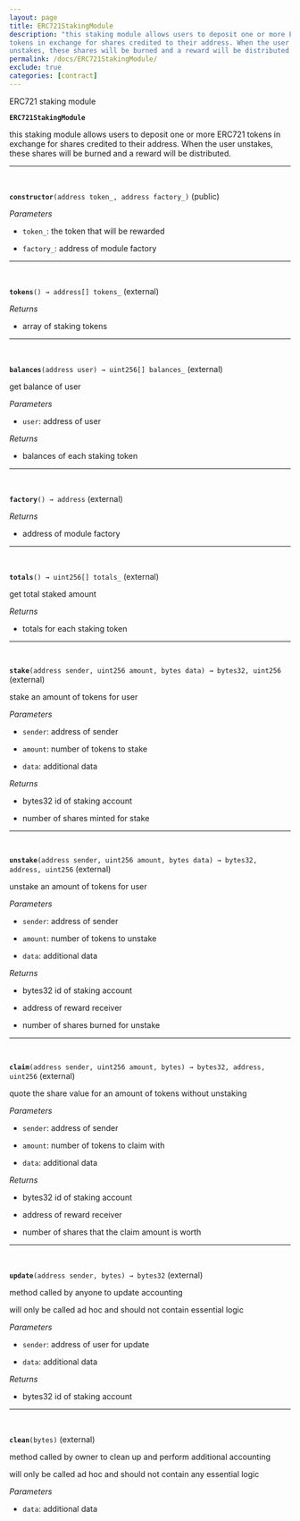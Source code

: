 ```yaml
---
layout: page
title: ERC721StakingModule
description: "this staking module allows users to deposit one or more ERC721
tokens in exchange for shares credited to their address. When the user
unstakes, these shares will be burned and a reward will be distributed."
permalink: /docs/ERC721StakingModule/
exclude: true
categories: [contract]
---
```


ERC721 staking module



**`ERC721StakingModule`**

this staking module allows users to deposit one or more ERC721
tokens in exchange for shares credited to their address. When the user
unstakes, these shares will be burned and a reward will be distributed.







****
<br>

**`constructor`**`(address token_, address factory_)` (public)





*Parameters*  
- `token_`: the token that will be rewarded

- `factory_`: address of module factory



****
<br>

**`tokens`**`() → address[] tokens_` (external)






*Returns*  
- array of staking tokens


****
<br>

**`balances`**`(address user) → uint256[] balances_` (external)

get balance of user




*Parameters*  
- `user`: address of user


*Returns*  
- balances of each staking token


****
<br>

**`factory`**`() → address` (external)






*Returns*  
- address of module factory


****
<br>

**`totals`**`() → uint256[] totals_` (external)

get total staked amount





*Returns*  
- totals for each staking token


****
<br>

**`stake`**`(address sender, uint256 amount, bytes data) → bytes32, uint256` (external)

stake an amount of tokens for user




*Parameters*  
- `sender`: address of sender

- `amount`: number of tokens to stake

- `data`: additional data


*Returns*  
- bytes32 id of staking account

- number of shares minted for stake


****
<br>

**`unstake`**`(address sender, uint256 amount, bytes data) → bytes32, address, uint256` (external)

unstake an amount of tokens for user




*Parameters*  
- `sender`: address of sender

- `amount`: number of tokens to unstake

- `data`: additional data


*Returns*  
- bytes32 id of staking account

- address of reward receiver

- number of shares burned for unstake


****
<br>

**`claim`**`(address sender, uint256 amount, bytes) → bytes32, address, uint256` (external)

quote the share value for an amount of tokens without unstaking




*Parameters*  
- `sender`: address of sender

- `amount`: number of tokens to claim with

- `data`: additional data


*Returns*  
- bytes32 id of staking account

- address of reward receiver

- number of shares that the claim amount is worth


****
<br>

**`update`**`(address sender, bytes) → bytes32` (external)

method called by anyone to update accounting


will only be called ad hoc and should not contain essential logic


*Parameters*  
- `sender`: address of user for update

- `data`: additional data


*Returns*  
- bytes32 id of staking account


****
<br>

**`clean`**`(bytes)` (external)

method called by owner to clean up and perform additional accounting


will only be called ad hoc and should not contain any essential logic


*Parameters*  
- `data`: additional data



